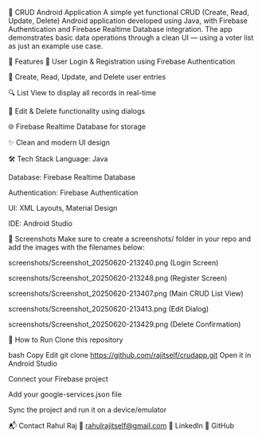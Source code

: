 📱 CRUD Android Application
A simple yet functional CRUD (Create, Read, Update, Delete) Android application developed using Java, with Firebase Authentication and Firebase Realtime Database integration. The app demonstrates basic data operations through a clean UI — using a voter list as just an example use case.

🚀 Features
🔐 User Login & Registration using Firebase Authentication

📄 Create, Read, Update, and Delete user entries

🔍 List View to display all records in real-time

📝 Edit & Delete functionality using dialogs

🌐 Firebase Realtime Database for storage

✨ Clean and modern UI design

🛠️ Tech Stack
Language: Java

Database: Firebase Realtime Database

Authentication: Firebase Authentication

UI: XML Layouts, Material Design

IDE: Android Studio

📸 Screenshots
Make sure to create a screenshots/ folder in your repo and add the images with the filenames below:

screenshots/Screenshot_20250620-213240.png (Login Screen)

screenshots/Screenshot_20250620-213248.png (Register Screen)

screenshots/Screenshot_20250620-213407.png (Main CRUD List View)

screenshots/Screenshot_20250620-213413.png (Edit Dialog)

screenshots/Screenshot_20250620-213429.png (Delete Confirmation)

🔧 How to Run
Clone this repository

bash
Copy
Edit
git clone https://github.com/rajitself/crudapp.git
Open it in Android Studio

Connect your Firebase project

Add your google-services.json file

Sync the project and run it on a device/emulator

📬 Contact
Rahul Raj
📧 rahulrajitself@gmail.com
🔗 LinkedIn
🔗 GitHub

